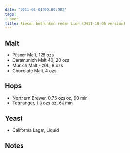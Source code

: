 ```yaml
---
date: "2011-01-01T00:00:00Z"
tags:
- beer
title: Riesen betrunken reden Lion (2011-10-05 version)
---
```

## Malt
-  Pilsner Malt, 128 ozs
-  Caramunich Malt 40, 20 ozs
-  Munich Malt - 20L, 8 ozs
-  Chocolate Malt, 4 ozs
## Hops
-  Northern Brewer, 0.75 ozs oz, 60 min
-  Tettnanger, 1.0 ozs oz, 60 min
## Yeast
-  California Lager, Liquid
## Notes


